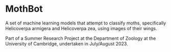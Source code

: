 # MothBot

A set of machine learning models that attempt to classify moths, specifically Helicoverpa armigera and Helicoverpa zea, using images of their wings.

Part of a Summer Research Project at the Department of Zoology at the University of Cambridge, undertaken in July/August 2023.
